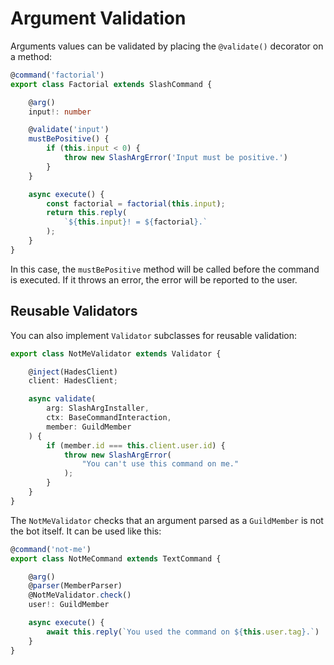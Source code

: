 # Argument Validation

Arguments values can be validated by placing the `@validate()` decorator on a method:

```ts
@command('factorial')
export class Factorial extends SlashCommand {

    @arg()
    input!: number

    @validate('input')
    mustBePositive() {
        if (this.input < 0) {
            throw new SlashArgError('Input must be positive.')
        }
    }

    async execute() {
        const factorial = factorial(this.input);
        return this.reply(
            `${this.input}! = ${factorial}.`
        );
    }
}
```

In this case, the `mustBePositive` method will be called before the command is executed. If it throws an error, the error will be reported to the user.

## Reusable Validators

You can also implement `Validator` subclasses for reusable validation:

```ts
export class NotMeValidator extends Validator {

    @inject(HadesClient)
    client: HadesClient;

    async validate(
        arg: SlashArgInstaller, 
        ctx: BaseCommandInteraction,
        member: GuildMember
    ) {
        if (member.id === this.client.user.id) {
            throw new SlashArgError(
                "You can't use this command on me."
            );
        }
    }
}
```

The `NotMeValidator` checks that an argument parsed as a `GuildMember` is not the bot itself. It can be used like this:

```ts
@command('not-me')
export class NotMeCommand extends TextCommand {

    @arg()
    @parser(MemberParser)
    @NotMeValidator.check()
    user!: GuildMember

    async execute() {
        await this.reply(`You used the command on ${this.user.tag}.`)
    }
}
```

